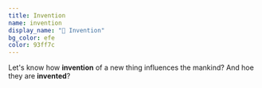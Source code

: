 ```yaml
---
title: Invention
name: invention
display_name: "🚂 Invention"
bg_color: efe
color: 93ff7c
---
```


Let's know how **invention** of a new thing influences the mankind? And hoe they are **invented**?